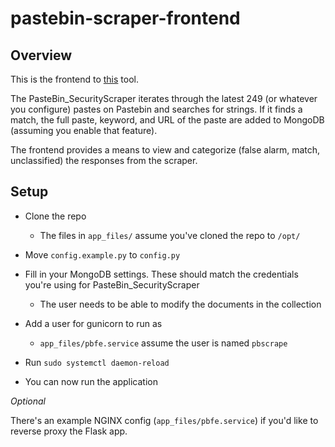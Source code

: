 # pastebin-scraper-frontend

## Overview

This is the frontend to [this](https://github.com/mitchya1/PasteBin_SecurityScraper) tool.

The PasteBin_SecurityScraper iterates through the latest 249 (or whatever you configure) pastes on Pastebin and searches for strings. If it finds a match, the full paste, keyword, and URL of the paste are added to MongoDB (assuming you enable that feature).

The frontend provides a means to view and categorize (false alarm, match, unclassified) the responses from the scraper.

## Setup

- Clone the repo
    - The files in `app_files/` assume you've cloned the repo to `/opt/`

- Move `config.example.py` to `config.py`

- Fill in your MongoDB settings. These should match the credentials you're using for PasteBin_SecurityScraper
    - The user needs to be able to modify the documents in the collection

- Add a user for gunicorn to run as
    - `app_files/pbfe.service` assume the user is named `pbscrape`

- Run `sudo systemctl daemon-reload`

- You can now run the application

*Optional*

There's an example NGINX config (`app_files/pbfe.service`) if you'd like to reverse proxy the Flask app.

